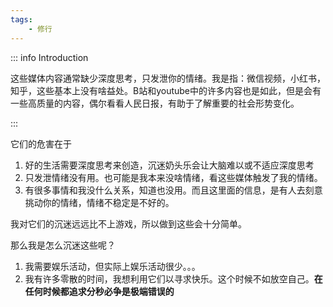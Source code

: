 ```yaml
---
tags:
    - 修行
---
```


::: info Introduction

这些媒体内容通常缺少深度思考，只发泄你的情绪。我是指：微信视频，小红书，知乎，这些基本上没有啥益处。B站和youtube中的许多内容也是如此，但是会有一些高质量的内容，偶尔看看人民日报，有助于了解重要的社会形势变化。

:::

它们的危害在于

1. 好的生活需要深度思考来创造，沉迷奶头乐会让大脑难以或不适应深度思考
2. 只发泄情绪没有用。也可能是我本来没啥情绪，看这些媒体触发了我的情绪。
3. 有很多事情和我没什么关系，知道也没用。而且这里面的信息，是有人去刻意挑动你的情绪，情绪不稳定是不好的。


我对它们的沉迷远远比不上游戏，所以做到这些会十分简单。

那么我是怎么沉迷这些呢？

1. 我需要娱乐活动，但实际上娱乐活动很少。。。
2. 我有许多零散的时间，我想利用它们以寻求快乐。这个时候不如放空自己。**在任何时候都追求分秒必争是极端错误的**

